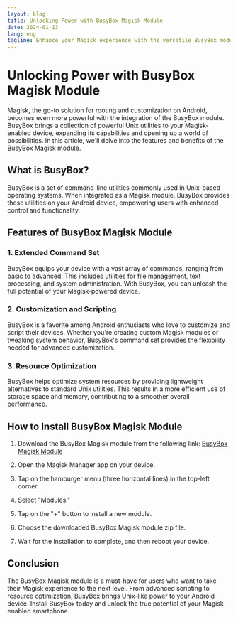```yaml
---
layout: blog
title: Unlocking Power with BusyBox Magisk Module
date: 2024-01-13
lang: eng
tagline: Enhance your Magisk experience with the versatile BusyBox module.
---
```


# Unlocking Power with BusyBox Magisk Module

Magisk, the go-to solution for rooting and customization on Android, becomes even more powerful with the integration of the BusyBox module. BusyBox brings a collection of powerful Unix utilities to your Magisk-enabled device, expanding its capabilities and opening up a world of possibilities. In this article, we'll delve into the features and benefits of the BusyBox Magisk module.

## What is BusyBox?

BusyBox is a set of command-line utilities commonly used in Unix-based operating systems. When integrated as a Magisk module, BusyBox provides these utilities on your Android device, empowering users with enhanced control and functionality.

## Features of BusyBox Magisk Module

### 1. **Extended Command Set**

BusyBox equips your device with a vast array of commands, ranging from basic to advanced. This includes utilities for file management, text processing, and system administration. With BusyBox, you can unleash the full potential of your Magisk-powered device.

### 2. **Customization and Scripting**

BusyBox is a favorite among Android enthusiasts who love to customize and script their devices. Whether you're creating custom Magisk modules or tweaking system behavior, BusyBox's command set provides the flexibility needed for advanced customization.

### 3. **Resource Optimization**

BusyBox helps optimize system resources by providing lightweight alternatives to standard Unix utilities. This results in a more efficient use of storage space and memory, contributing to a smoother overall performance.

## How to Install BusyBox Magisk Module

1. Download the BusyBox Magisk module from the following link: [BusyBox Magisk Module](https://sourceforge.net/projects/magiskfiles/files/module-uploads/busybox-ndk-13016.zip/download)

2. Open the Magisk Manager app on your device.

3. Tap on the hamburger menu (three horizontal lines) in the top-left corner.

4. Select "Modules."

5. Tap on the "+" button to install a new module.

6. Choose the downloaded BusyBox Magisk module zip file.

7. Wait for the installation to complete, and then reboot your device.

## Conclusion

The BusyBox Magisk module is a must-have for users who want to take their Magisk experience to the next level. From advanced scripting to resource optimization, BusyBox brings Unix-like power to your Android device. Install BusyBox today and unlock the true potential of your Magisk-enabled smartphone.

